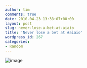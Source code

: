 ```yaml
---
author: tim
comments: true
date: 2010-04-23 13:38:07+00:00
layout: post
slug: never-lose-a-bet-at-aiaio
title: 'Never lose a bet at #aiaio'
wordpress_id: 267
categories:
- Random
---
```


![image](http://beta.timbroder.com/wp-content/uploads/2010/04/wpid-2010-04-21-14.15.53.jpg)  
  

